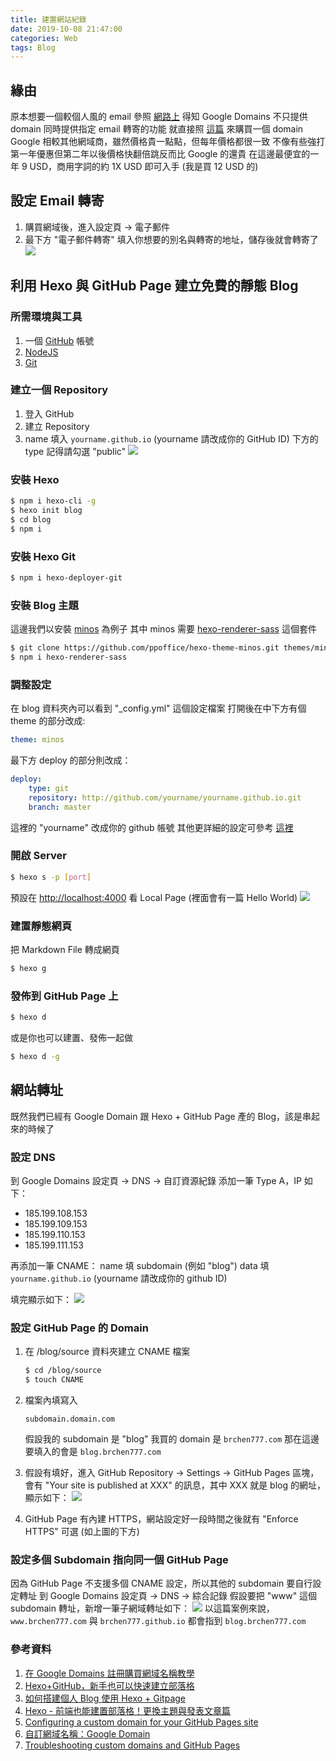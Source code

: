 ```yaml
---
title: 建置網站紀錄
date: 2019-10-08 21:47:00
categories: Web
tags: Blog
---
```


## 緣由

原本想要一個較個人風的 email
參照 [網路上](https://free.com.tw/improvmx/) 得知 Google Domains 不只提供 domain 同時提供指定 email 轉寄的功能
就直接照 [這篇](https://free.com.tw/google-domains/) 來購買一個 domain
Google 相較其他網域商，雖然價格貴一點點，但每年價格都很一致
不像有些強打第一年優惠但第二年以後價格快翻倍跳反而比 Google 的還貴
在這邊最便宜的一年 9 USD，商用字詞的約 1X USD 即可入手 (我是買 12 USD 的)

## 設定 Email 轉寄

1. 購買網域後，進入設定頁 -> 電子郵件
2. 最下方 "電子郵件轉寄" 填入你想要的別名與轉寄的地址，儲存後就會轉寄了
   ![](./建置網站紀錄/email_forwarding.png)

## 利用 Hexo 與 GitHub Page 建立免費的靜態 Blog

### 所需環境與工具

1. 一個 [GitHub](https://github.com/) 帳號
2. [NodeJS](https://nodejs.org/en/download/)
3. [Git](https://git-scm.com/downloads)

### 建立一個 Repository

1. 登入 GitHub
2. 建立 Repository
3. name 填入 `yourname.github.io` (yourname 請改成你的 GitHub ID)
   下方的 type 記得請勾選 "public"
   ![](./建置網站紀錄/create_repository.png)

### 安裝 Hexo

```bash
$ npm i hexo-cli -g
$ hexo init blog
$ cd blog
$ npm i
```

### 安裝 Hexo Git

```bash
$ npm i hexo-deployer-git
```

### 安裝 Blog 主題

這邊我們以安裝 [minos](https://github.com/ppoffice/hexo-theme-minos) 為例子
其中 minos 需要 [hexo-renderer-sass](https://www.npmjs.com/package/hexo-renderer-sass) 這個套件

```bash
$ git clone https://github.com/ppoffice/hexo-theme-minos.git themes/minos
$ npm i hexo-renderer-sass
```

### 調整設定

在 blog 資料夾內可以看到 "\_config.yml" 這個設定檔案
打開後在中下方有個 theme 的部分改成:

```yml
theme: minos
```

最下方 deploy 的部分則改成：

```yml
deploy:
    type: git
    repository: http://github.com/yourname/yourname.github.io.git
    branch: master
```

這裡的 "yourname" 改成你的 github 帳號
其他更詳細的設定可參考 [這裡](https://hexo.io/docs/configuration)

### 開啟 Server

```bash
$ hexo s -p [port]
```

預設在 [http://localhost:4000](http://localhost:4000) 看 Local Page (裡面會有一篇 Hello World)
![](./建置網站紀錄/blog_home.png)

### 建置靜態網頁

把 Markdown File 轉成網頁

```bash
$ hexo g
```

### 發佈到 GitHub Page 上

```bash
$ hexo d
```

或是你也可以建置、發佈一起做

```bash
$ hexo d -g
```

## 網站轉址

既然我們已經有 Google Domain 跟 Hexo + GitHub Page 產的 Blog，該是串起來的時候了

### 設定 DNS

到 Google Domains 設定頁 -> DNS -> 自訂資源紀錄
添加一筆 Type A，IP 如下：

-   185.199.108.153
-   185.199.109.153
-   185.199.110.153
-   185.199.111.153

再添加一筆 CNAME：
name 填 subdomain (例如 "blog")
data 填 `yourname.github.io` (yourname 請改成你的 github ID)

填完顯示如下：
![](./建置網站紀錄/custom_resource_records.png)

### 設定 GitHub Page 的 Domain

1. 在 /blog/source 資料夾建立 CNAME 檔案

    ```bash
    $ cd /blog/source
    $ touch CNAME
    ```

2. 檔案內填寫入

    ```text
    subdomain.domain.com
    ```

    假設我的 subdomain 是 "blog"
    我買的 domain 是 `brchen777.com`
    那在這邊要填入的會是 `blog.brchen777.com`

3. 假設有填好，進入 GitHub Repository -> Settings -> GitHub Pages 區塊，會有 "Your site is published at XXX" 的訊息，其中 XXX 就是 blog 的網址，顯示如下：
   ![](./建置網站紀錄/github_pages.png)

4. GitHub Page 有內建 HTTPS，網站設定好一段時間之後就有 "Enforce HTTPS" 可選
   (如上圖的下方)

### 設定多個 Subdomain 指向同一個 GitHub Page

因為 GitHub Page 不支援多個 CNAME 設定，所以其他的 subdomain 要自行設定轉址
到 Google Domains 設定頁 -> DNS -> 綜合記錄
假設要把 "www" 這個 subdomain 轉址，新增一筆子網域轉址如下：
![](./建置網站紀錄/synthetic_records.png)
以這篇案例來說，`www.brchen777.com` 與 `brchen777.github.io` 都會指到 `blog.brchen777.com`

### 參考資料

1. [在 Google Domains 註冊購買網域名稱教學](https://free.com.tw/google-domains/)
2. [Hexo+GitHub，新手也可以快速建立部落格](https://yaoandy107.github.io/hexo-tutorial/)
3. [如何搭建個人 Blog 使用 Hexo + Gitpage](https://medium.com/@bebebobohaha/%E4%BD%BF%E7%94%A8-hexo-gitpage-%E6%90%AD%E5%BB%BA%E5%80%8B%E4%BA%BA-blog-5c6ed52f23db)
4. [Hexo - 前端也能建置部落格！更換主題與發表文章篇](https://ithelp.ithome.com.tw/articles/10207997)
5. [Configuring a custom domain for your GitHub Pages site](https://help.github.com/en/articles/configuring-a-custom-domain-for-your-github-pages-site)
6. [自訂網域名稱：Google Domain](https://blog.haterain.app/custom-domain-by-google-domain/)
7. [Troubleshooting custom domains and GitHub Pages](https://help.github.com/en/articles/troubleshooting-custom-domains-and-github-pages)
